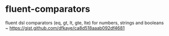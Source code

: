 # fluent-comparators
fluent dsl comparators (eq, gt, lt, gte, lte) for numbers, strings and booleans ~ https://gist.github.com/dfkaye/ca8d518aaab092df4681
